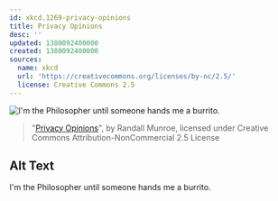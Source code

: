 ```yaml
---
id: xkcd.1269-privacy-opinions
title: Privacy Opinions
desc: ''
updated: 1380092400000
created: 1380092400000
sources:
  name: xkcd
  url: 'https://creativecommons.org/licenses/by-nc/2.5/'
  license: Creative Commons 2.5
---
```

![I'm the Philosopher until someone hands me a burrito.](https://imgs.xkcd.com/comics/privacy_opinions.png)
> "[Privacy Opinions](https://xkcd.com/1269/)", by Randall Munroe, licensed under Creative Commons Attribution-NonCommercial 2.5 License

## Alt Text
I'm the Philosopher until someone hands me a burrito.

